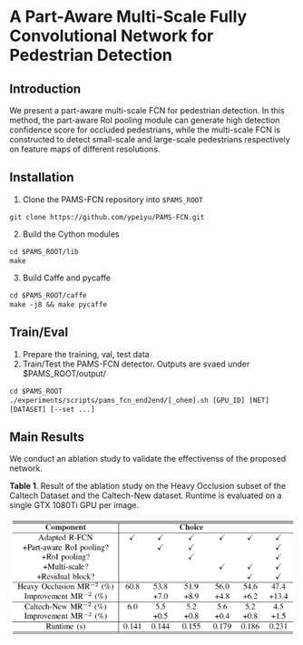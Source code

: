 # A Part-Aware Multi-Scale Fully Convolutional Network for Pedestrian Detection


## Introduction

We present a part-aware multi-scale FCN for pedestrian detection. In this method, the part-aware RoI pooling module can generate high detection confidence score for occluded pedestrians, while the multi-scale FCN is constructed to detect small-scale and large-scale pedestrians respectively on feature maps of different resolutions.

## Installation
1. Clone the PAMS-FCN repository into `$PAMS_ROOT`
```
git clone https://github.com/ypeiyu/PAMS-FCN.git
```

2. Build the Cython modules
```
cd $PAMS_ROOT/lib
make
```

3. Build Caffe and pycaffe
```
cd $PAMS_ROOT/caffe
make -j8 && make pycaffe
```

## Train/Eval
1. Prepare the training, val, test data
2. Train/Test the PAMS-FCN detector. Outputs are svaed under $PAMS_ROOT/output/
```
cd $PAMS_ROOT
./experiments/scripts/pams_fcn_end2end/[_ohem].sh [GPU_ID] [NET] [DATASET] [--set ...]
```

## Main Results
We conduct an ablation study to validate the effectivenss of the proposed network.

**Table 1**. Result of the ablation study on the Heavy Occlusion subset of the Caltech Dataset and the Caltech-New dataset. Runtime is evaluated on a single GTX 1080Ti GPU per image.

![ablation study](./image/table1.png)
